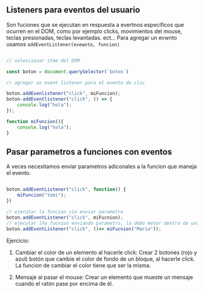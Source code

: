 ## Listeners para eventos del usuario

Son fuciones que se ejecutan en respuesta a evertnos específicos que ocurren en el DOM, como por ejemplo clicks, movimientos del mouse, teclas presionadas, teclas levantadas. ect... Para agregar un evwnto usamos `addEventListener(evewnto, funcion)`

```js

// seleccionar item del DOM

const boton = document.querySelector(`boton`)

// agregar un event listener para el evento de clic

boton.addEvenlistener("click", miFuncion);
boton-addEventlistener("click", () => {
    console.log("hola");
});

function miFuncion(){
    console.log("hola");
}

```
## Pasar parametros a funciones con eventos

A veces necesitamos enviar parametros adiconales a la funcion que maneja el evento.
```js

boton.addEventListener("click", function() {
    miFuncion("tomi");
})

// ejecutar la funcion sin enviar parametro
boton.addEventListener("click", miFucnion);
// ejecutar lña fucnion enviando parametro, la debo meter dentro de una funcion flecha
boton.addEventListener("click", ()=> miFucnion("Maria"));
```

Ejercicio:

1. Cambiar el color de un elemento al hacerle click: 
Crear 2 botones (rojo y azul) botón que cambie el color de fondo de un bloque, al hacerle click. La funcion de cambiar el color tiene que ser la misma.



2. Mensaje al pasar el mouse:
Crear un elemento que mueste un mensaje cuando el ratón pase por encima de él.

